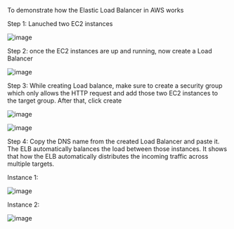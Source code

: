 To demonstrate how the Elastic Load Balancer in AWS works

Step 1: Lanuched two EC2 instances

![image](https://github.com/Sindhia-raj96/Elastic-Load-Balancer-AWS/assets/161922154/013257a7-6882-4b7f-95b2-a577e4414e42)

Step 2: once the EC2 instances are up and running, now create a Load Balancer

![image](https://github.com/Sindhia-raj96/Elastic-Load-Balancer-AWS/assets/161922154/f05d1d34-2c86-40fe-9140-8aabb403160f)

Step 3: While creating Load balance, make sure to create a security group which only allows the HTTP request and add those two EC2 instances to the target group. After that, click create 

![image](https://github.com/Sindhia-raj96/Elastic-Load-Balancer-AWS/assets/161922154/cb4ce59e-7876-46f4-b4be-801478613589)

![image](https://github.com/Sindhia-raj96/Elastic-Load-Balancer-AWS/assets/161922154/b6803ee0-5ccb-47d1-8c94-828e86b969eb)

Step 4: Copy the DNS name from the created Load Balancer and paste it. The ELB automatically balances the load between those instances. It shows that how the ELB automatically distributes the incoming traffic across multiple targets. 

Instance 1:

![image](https://github.com/Sindhia-raj96/Elastic-Load-Balancer-AWS/assets/161922154/8cb04600-fc41-4958-aca0-a4bdce509100)

Instance 2:

![image](https://github.com/Sindhia-raj96/Elastic-Load-Balancer-AWS/assets/161922154/b0c34f27-108e-4569-a9bd-78ce80c0d503)


